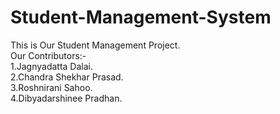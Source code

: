 # Student-Management-System
This is Our Student Management Project.<br>
Our Contributors:-<br>
    1.Jagnyadatta Dalai.<br>
    2.Chandra Shekhar Prasad.<br>
    3.Roshnirani Sahoo.<br>
    4.Dibyadarshinee Pradhan.<br><br>
